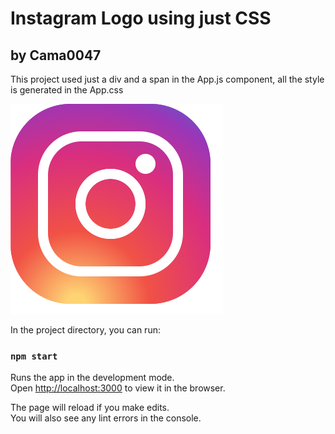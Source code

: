 # Instagram Logo using just CSS

## by Cama0047

This project used just a div and a span in the App.js component, all the style is generated in the App.css

![alt text](https://github.com/cama0047/LogoInstagram-CSS/blob/main/public/photo.png?raw=true)

In the project directory, you can run:

### `npm start`

Runs the app in the development mode.\
Open [http://localhost:3000](http://localhost:3000) to view it in the browser.

The page will reload if you make edits.\
You will also see any lint errors in the console.
